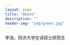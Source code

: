 ```yaml
---
layout: page
title: "About"
description: "" 
header-img: "img/green.jpg"
---
```


李浩，同济大学在读硕士研究生





